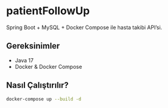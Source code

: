 # patientFollowUp

Spring Boot + MySQL + Docker Compose ile hasta takibi API’si.

## Gereksinimler

- Java 17
- Docker & Docker Compose

## Nasıl Çalıştırılır?

```bash
docker-compose up --build -d
